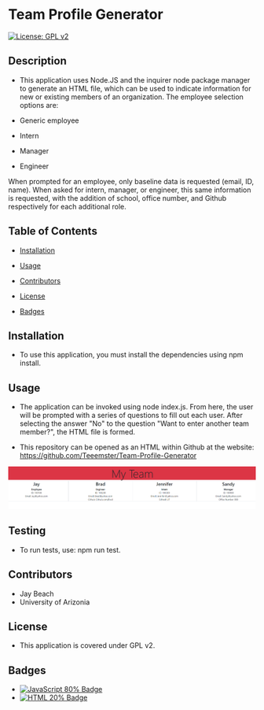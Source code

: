 # Team Profile Generator

[![License: GPL v2](https://img.shields.io/badge/License-GPL_v2-blue.svg)](https://www.gnu.org/licenses/old-licenses/gpl-2.0.en.html)

## Description
* This application uses Node.JS and the inquirer node package manager to generate an HTML file, which can be used to indicate information for new or existing members of an organization. The employee selection options are: 

* Generic employee
* Intern
* Manager
* Engineer

When prompted for an employee, only baseline data is requested (email, ID, name). When asked for intern, manager, or engineer, this same information is requested, with the addition of school, office number, and Github respectively for each additional role.

## Table of Contents
* [Installation](#installation)

* [Usage](#usage)

* [Contributors](#contributors)

* [License](#license)

* [Badges](#badges)

## Installation
* To use this application, you must install the dependencies using npm install. 

## Usage
* The application can be invoked using node index.js. From here, the user will be prompted with a series of questions to fill out each user. After selecting the answer "No" to the question "Want to enter another team member?", the HTML file is formed.

* This repository can be opened as an HTML within Github at the website: https://github.com/Teeemster/Team-Profile-Generator

![Sample of Profile](assets/ProfileSample.PNG)

## Testing
* To run tests, use: npm run test.

## Contributors
* Jay Beach
* University of Arizonia

## License
* This application is covered under GPL v2.

## Badges

* <a href="https://github.com/badges/shields"><img src="https://img.shields.io/badge/JSS-80%25-green" alt="JavaScript 80% Badge"></a>
* <a href="https://github.com/badges/shields"><img src="https://img.shields.io/badge/JSS-20%25-green" alt="HTML 20% Badge"></a>

